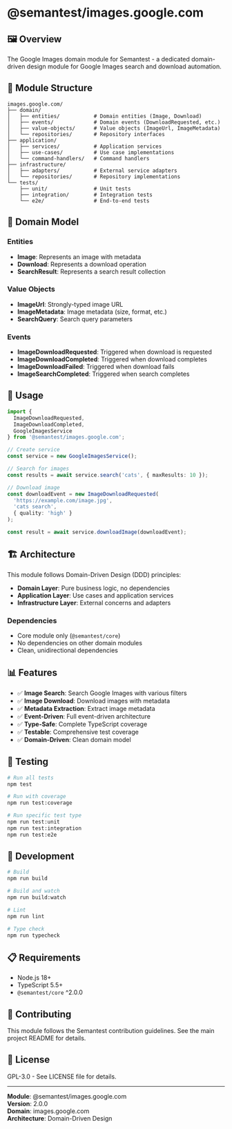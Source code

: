 # @semantest/images.google.com

## 🖼️ Overview

The Google Images domain module for Semantest - a dedicated domain-driven design module for Google Images search and download automation.

## 📁 Module Structure

```
images.google.com/
├── domain/
│   ├── entities/           # Domain entities (Image, Download)
│   ├── events/             # Domain events (DownloadRequested, etc.)
│   ├── value-objects/      # Value objects (ImageUrl, ImageMetadata)
│   └── repositories/       # Repository interfaces
├── application/
│   ├── services/           # Application services
│   ├── use-cases/          # Use case implementations
│   └── command-handlers/   # Command handlers
├── infrastructure/
│   ├── adapters/           # External service adapters
│   └── repositories/       # Repository implementations
└── tests/
    ├── unit/               # Unit tests
    ├── integration/        # Integration tests
    └── e2e/                # End-to-end tests
```

## 🎯 Domain Model

### Entities
- **Image**: Represents an image with metadata
- **Download**: Represents a download operation
- **SearchResult**: Represents a search result collection

### Value Objects
- **ImageUrl**: Strongly-typed image URL
- **ImageMetadata**: Image metadata (size, format, etc.)
- **SearchQuery**: Search query parameters

### Events
- **ImageDownloadRequested**: Triggered when download is requested
- **ImageDownloadCompleted**: Triggered when download completes
- **ImageDownloadFailed**: Triggered when download fails
- **ImageSearchCompleted**: Triggered when search completes

## 🚀 Usage

```typescript
import { 
  ImageDownloadRequested,
  ImageDownloadCompleted,
  GoogleImagesService 
} from '@semantest/images.google.com';

// Create service
const service = new GoogleImagesService();

// Search for images
const results = await service.search('cats', { maxResults: 10 });

// Download image
const downloadEvent = new ImageDownloadRequested(
  'https://example.com/image.jpg',
  'cats search',
  { quality: 'high' }
);

const result = await service.downloadImage(downloadEvent);
```

## 🏗️ Architecture

This module follows Domain-Driven Design (DDD) principles:

- **Domain Layer**: Pure business logic, no dependencies
- **Application Layer**: Use cases and application services
- **Infrastructure Layer**: External concerns and adapters

### Dependencies
- Core module only (`@semantest/core`)
- No dependencies on other domain modules
- Clean, unidirectional dependencies

## 📊 Features

- ✅ **Image Search**: Search Google Images with various filters
- ✅ **Image Download**: Download images with metadata
- ✅ **Metadata Extraction**: Extract image metadata
- ✅ **Event-Driven**: Full event-driven architecture
- ✅ **Type-Safe**: Complete TypeScript coverage
- ✅ **Testable**: Comprehensive test coverage
- ✅ **Domain-Driven**: Clean domain model

## 🧪 Testing

```bash
# Run all tests
npm test

# Run with coverage
npm run test:coverage

# Run specific test type
npm run test:unit
npm run test:integration
npm run test:e2e
```

## 🔧 Development

```bash
# Build
npm run build

# Build and watch
npm run build:watch

# Lint
npm run lint

# Type check
npm run typecheck
```

## 📋 Requirements

- Node.js 18+
- TypeScript 5.5+
- `@semantest/core` ^2.0.0

## 🤝 Contributing

This module follows the Semantest contribution guidelines. See the main project README for details.

## 📜 License

GPL-3.0 - See LICENSE file for details.

---

**Module**: @semantest/images.google.com  
**Version**: 2.0.0  
**Domain**: images.google.com  
**Architecture**: Domain-Driven Design
